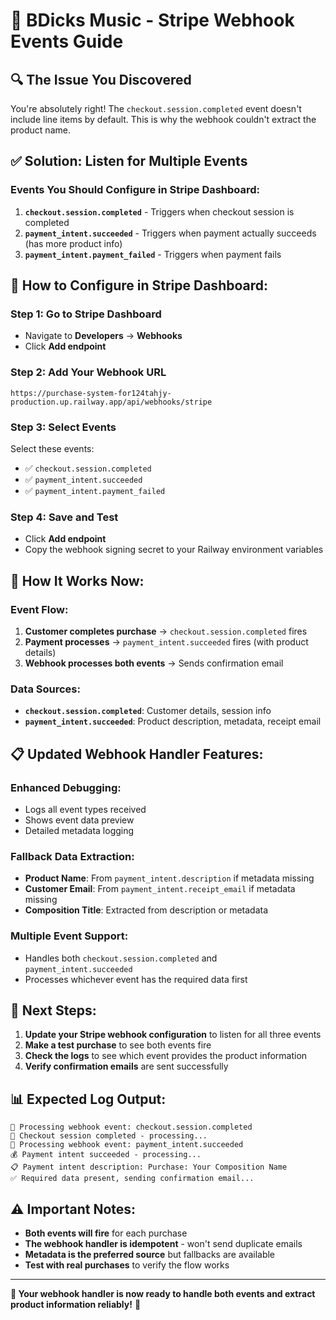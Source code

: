 # 🎵 BDicks Music - Stripe Webhook Events Guide

## 🔍 **The Issue You Discovered**

You're absolutely right! The `checkout.session.completed` event doesn't include line items by default. This is why the webhook couldn't extract the product name.

## ✅ **Solution: Listen for Multiple Events**

### **Events You Should Configure in Stripe Dashboard:**

1. **`checkout.session.completed`** - Triggers when checkout session is completed
2. **`payment_intent.succeeded`** - Triggers when payment actually succeeds (has more product info)
3. **`payment_intent.payment_failed`** - Triggers when payment fails

## 🚀 **How to Configure in Stripe Dashboard:**

### **Step 1: Go to Stripe Dashboard**
- Navigate to **Developers** → **Webhooks**
- Click **Add endpoint**

### **Step 2: Add Your Webhook URL**
```
https://purchase-system-for124tahjy-production.up.railway.app/api/webhooks/stripe
```

### **Step 3: Select Events**
Select these events:
- ✅ `checkout.session.completed`
- ✅ `payment_intent.succeeded` 
- ✅ `payment_intent.payment_failed`

### **Step 4: Save and Test**
- Click **Add endpoint**
- Copy the webhook signing secret to your Railway environment variables

## 🔧 **How It Works Now:**

### **Event Flow:**
1. **Customer completes purchase** → `checkout.session.completed` fires
2. **Payment processes** → `payment_intent.succeeded` fires (with product details)
3. **Webhook processes both events** → Sends confirmation email

### **Data Sources:**
- **`checkout.session.completed`**: Customer details, session info
- **`payment_intent.succeeded`**: Product description, metadata, receipt email

## 📋 **Updated Webhook Handler Features:**

### **Enhanced Debugging:**
- Logs all event types received
- Shows event data preview
- Detailed metadata logging

### **Fallback Data Extraction:**
- **Product Name**: From `payment_intent.description` if metadata missing
- **Customer Email**: From `payment_intent.receipt_email` if metadata missing
- **Composition Title**: Extracted from description or metadata

### **Multiple Event Support:**
- Handles both `checkout.session.completed` and `payment_intent.succeeded`
- Processes whichever event has the required data first

## 🎯 **Next Steps:**

1. **Update your Stripe webhook configuration** to listen for all three events
2. **Make a test purchase** to see both events fire
3. **Check the logs** to see which event provides the product information
4. **Verify confirmation emails** are sent successfully

## 📊 **Expected Log Output:**

```
📨 Processing webhook event: checkout.session.completed
🛒 Checkout session completed - processing...
📨 Processing webhook event: payment_intent.succeeded  
💰 Payment intent succeeded - processing...
📋 Payment intent description: Purchase: Your Composition Name
✅ Required data present, sending confirmation email...
```

## ⚠️ **Important Notes:**

- **Both events will fire** for each purchase
- **The webhook handler is idempotent** - won't send duplicate emails
- **Metadata is the preferred source** but fallbacks are available
- **Test with real purchases** to verify the flow works

---

**🎵 Your webhook handler is now ready to handle both events and extract product information reliably!** 🎵 